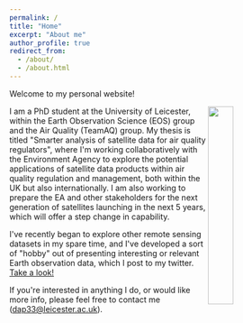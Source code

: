 ```yaml
---
permalink: /
title: "Home"
excerpt: "About me"
author_profile: true
redirect_from: 
  - /about/
  - /about.html
---
```



Welcome to my personal website!

<img align="right" src="/images/UK NO2.png" width=30% height=30%>

I am a PhD student at the University of Leicester, within the Earth Observation Science (EOS) group and the Air Quality (TeamAQ) group. My thesis is titled "Smarter analysis of satellite data for air quality regulators", where I'm working collaboratively with the Environment Agency to explore the potential applications of satellite data products within air quality regulation and management, both within the UK but also internationally. I am also working to prepare the EA and other stakeholders for the next generation of satellites launching in the next 5 years, which will offer a step change in capability.

I've recently began to explore other remote sensing datasets in my spare time, and I've developed a sort of "hobby" out of presenting interesting or relevant Earth observation data, which I post to my twitter. [Take a look!](https://www.twitter.com/Sentinel_DanP)

If you're interested in anything I do, or would like more info, please feel free to contact me (dap33@leicester.ac.uk). 
